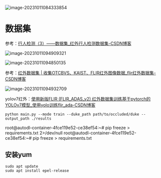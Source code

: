 ![image-20231011084333854](C:\Users\Tyrant\AppData\Roaming\Typora\typora-user-images\image-20231011084333854.png)

# 数据集

参考：[行人检测（3）——数据集_红外行人检测数据集-CSDN博客](https://blog.csdn.net/haronchou/article/details/105454997)

![image-20231011094909321](C:\Users\Tyrant\AppData\Roaming\Typora\typora-user-images\image-20231011094909321.png)

![image-20231011094850135](C:\Users\Tyrant\AppData\Roaming\Typora\typora-user-images\image-20231011094850135.png)

参考：[红外数据集 | 收集OTCBVS、KAIST、FLIR红外图像数据_flir红外数据集-CSDN博客](https://blog.csdn.net/qq_15698613/article/details/109052006)

![image-20231011094932709](C:\Users\Tyrant\AppData\Roaming\Typora\typora-user-images\image-20231011094932709.png)

yolov7红外：[使用新版FLIR (FLIR_ADAS_v2) 红外数据集训练基于pytorch的YOLOv7模型_使用yolo训练flir_ada-CSDN博客](https://blog.csdn.net/Jiuyee/article/details/127334227)

```
python main.py --mode train --duke_path path/to/occluded/duke --output_path ./results 
```

root@autodl-container-4fce119e52-ce38ef54:~# pip freeze > requirements.txt 2>/dev/null
root@autodl-container-4fce119e52-ce38ef54:~# pip freeze > requirements.txt 

## 安装yum

~~~
sudo apt update
sudo apt install epel-release
~~~

